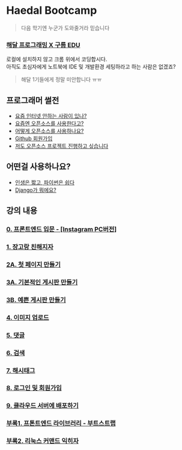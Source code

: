 # Haedal Bootcamp
> 다음 학기엔 누군가 도와줄거라 믿습니다

### [해달 프로그래밍 X 구름 EDU](https://haedal.goorm.io/learn/lecture/11330/%EB%84%88%EB%8F%84-%EC%9B%B9%ED%8E%98%EC%9D%B4%EC%A7%80-%EB%A7%8C%EB%93%A4-%EC%88%98-%EC%9E%88%EC%96%B4)  
로컬에 설치하지 않고 크롬 위에서 코딩합시다.  
아직도 초심자에게 노트북에 IDE 및 개발환경 세팅하라고 하는 사람은 없겠죠?  
> 해달 1기들에게 정말 미안합니다 ㅠㅠ

## 프로그래머 썰전
* [요즘 인터넷 안하는 사람이 있나?](https://github.com/haedal-with-knu/djangoBootcamp/blob/master/intro/intro.md)
* [요즘엔 오픈소스를 사용한다고?](https://github.com/haedal-with-knu/djangoBootcamp/blob/master/intro/opensource.md)
* [어떻게 오픈소스를 사용하나요?](https://github.com/haedal-with-knu/djangoBootcamp/blob/master/intro/howToUseOpensource.md)
* [Github 회원가입](https://github.com/haedal-with-knu/djangoBootcamp/blob/master/intro/githubSignUp.md)
* [저도 오픈소스 프로젝트 진행하고 싶습니다](https://github.com/haedal-with-knu/djangoBootcamp/blob/master/intro/iWantOpensource.md)

## 어떤걸 사용하나요?
* [인생은 짧고, 파이썬은 쉽다](https://github.com/haedal-with-knu/djangoBootcamp/blob/master/intro/whyPython.md)
* [Django가 뭐에요?](https://github.com/haedal-with-knu/djangoBootcamp/blob/master/intro/whatIsDjango.md)

## 강의 내용
### [0. 프론트엔드 입문 - [Instagram PC버전]](https://github.com/haedal-with-knu/djangoBootcamp/blob/master/frontEnd.md)
### [1. 장고랑 친해지자](https://github.com/haedal-with-knu/djangoBootcamp/blob/master/tutorials.md)  

### [2A. 첫 페이지 만들기](https://github.com/haedal-with-knu/djangoBootcamp/blob/master/firstPage.md)


### [3A. 기본적인 게시판 만들기](https://github.com/haedal-with-knu/djangoBootcamp/blob/master/dashboard.md)

### [3B. 예쁜 게시판 만들기](https://github.com/haedal-with-knu/djangoBootcamp/blob/master/beautifulCRUD.md)
### [4. 이미지 업로드](https://github.com/haedal-with-knu/djangoBootcamp/blob/master/uploadImg.md)

### [5. 댓글](https://github.com/haedal-with-knu/djangoBootcamp/blob/master/reply.md)
### [6. 검색]()
### [7. 해시태그]()
### [8. 로그인 및 회원가입](https://github.com/haedal-with-knu/djangoBootcamp/blob/master/login.md)
### [9. 클라우드 서버에 배포하기]()

### [부록1. 프톤트엔드 라이브러리 - 부트스트랩](https://github.com/haedal-with-knu/djangoBootcamp/blob/master/bootstrap.md)
### [부록2. 리눅스 커맨드 익히자](https://github.com/haedal-with-knu/djangoBootcamp/blob/master/linuxCommand.md)